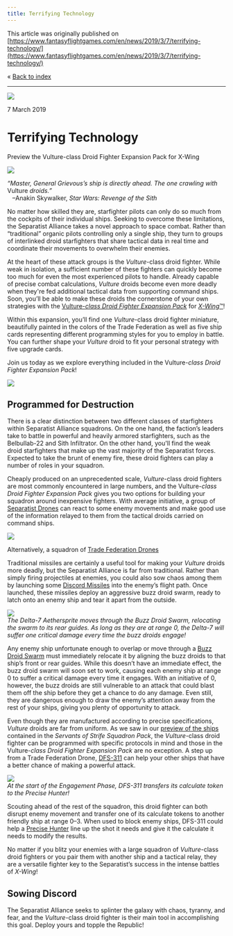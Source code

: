 ```yaml
---
title: Terrifying Technology
---
```


This article was originally published on [https://www.fantasyflightgames.com/en/news/2019/3/7/terrifying-technology/](https://www.fantasyflightgames.com/en/news/2019/3/7/terrifying-technology/)

&laquo; [Back to index](../index.md)

---

![](518a91de614d31f684ac8c17cee47e29.jpg)

7 March 2019

Terrifying Technology
=====================

Preview the Vulture-class Droid Fighter Expansion Pack for X-Wing

![](ff4d2fc43c6cac19457589b55988643b.png)

_“Master, General Grievous’s ship is directly ahead. The one crawling with_ Vulture _droids.”_  
   –Anakin Skywalker, _Star Wars: Revenge of the Sith_

No matter how skilled they are, starfighter pilots can only do so much from the cockpits of their individual ships. Seeking to overcome these limitations, the Separatist Alliance takes a novel approach to space combat. Rather than “traditional” organic pilots controlling only a single ship, they turn to groups of interlinked droid starfighters that share tactical data in real time and coordinate their movements to overwhelm their enemies.

At the heart of these attack groups is the _Vulture_\-class droid fighter. While weak in isolation, a sufficient number of these fighters can quickly become too much for even the most experienced pilots to handle. Already capable of precise combat calculations, _Vulture_ droids become even more deadly when they're fed additional tactical data from supporting command ships. Soon, you’ll be able to make these droids the cornerstone of your own strategies with the [Vulture-_class Droid Fighter Expansion Pack_](https://www.fantasyflightgames.com/en/products/x-wing-second-edition/products/vulture-class-droid-fighter-expansion/) for [_X-Wing_™](https://www.fantasyflightgames.com/en/products/x-wing-second-edition/)!

Within this expansion, you’ll find one _Vulture_\-class droid fighter miniature, beautifully painted in the colors of the Trade Federation as well as five ship cards representing different programming styles for you to employ in battle. You can further shape your _Vulture_ droid to fit your personal strategy with five upgrade cards.

Join us today as we explore everything included in the Vulture-_class Droid Fighter Expansion Pack_!

![](12515d9265e1643de1b656b175464859.png)

Programmed for Destruction
--------------------------

There is a clear distinction between two different classes of starfighters within Separatist Alliance squadrons. On the one hand, the faction’s leaders take to battle in powerful and heavily armored starfighters, such as the Belbullab-22 and Sith Infiltrator. On the other hand, you'll find the weak droid starfighters that make up the vast majority of the Separatist forces. Expected to take the brunt of enemy fire, these droid fighters can play a number of roles in your squadron.

Cheaply produced on an unprecedented scale, _Vulture_\-class droid fighters are most commonly encountered in large numbers, and the Vulture-_class Droid Fighter Expansion Pack_ gives you two options for building your squadron around inexpensive fighters. With average initiative, a group of [Separatist Drones](1b21e8ee43a28228b2943ae76392b9f4.png) can react to some enemy movements and make good use of the information relayed to them from the tactical droids carried on command ships.

![](a9f5c892d7f11d103c1d1e2448334a0d.png)

Alternatively, a squadron of [Trade Federation Drones](61e07c723eeb21169f864e7e9835ea29.png)

Traditional missiles are certainly a useful tool for making your _Vulture_ droids more deadly, but the Separatist Alliance is far from traditional. Rather than simply firing projectiles at enemies, you could also sow chaos among them by launching some [Discord Missiles](562807732c6504616248845ff2d47695.png) into the enemy’s flight path. Once launched, these missiles deploy an aggressive buzz droid swarm, ready to latch onto an enemy ship and tear it apart from the outside.

![](613b23efbd48b10d7f4328ee35e4af29.jpg)  
_The Delta-7 Aethersprite moves through the Buzz Droid Swarm, relocating the swarm to its rear guides. As long as they are at range 0, the Delta-7 will suffer one critical damage every time the buzz droids engage!_ 

Any enemy ship unfortunate enough to overlap or move through a [Buzz Droid Swarm](5e5a621022dfb37f60688813f4b9b8f7.png) must immediately relocate it by aligning the buzz droids to that ship’s front or rear guides. While this doesn’t have an immediate effect, the buzz droid swarm will soon set to work, causing each enemy ship at range 0 to suffer a critical damage every time it engages. With an initiative of 0, however, the buzz droids are still vulnerable to an attack that could blast them off the ship before they get a chance to do any damage. Even still, they are dangerous enough to draw the enemy’s attention away from the rest of your ships, giving you plenty of opportunity to attack.

Even though they are manufactured according to precise specifications, _Vulture_ droids are far from uniform. As we saw in our [preview of the ships](https://www.fantasyflightgames.com/en/news/2019/1/8/seize-the-galaxy/) contained in the _Servants of Strife Squadron Pack_, the _Vulture_\-class droid fighter can be programmed with specific protocols in mind and those in the Vulture-_class Droid Fighter Expansion Pack_ are no exception. A step up from a Trade Federation Drone, [DFS-311](bf7cbedcd8da5e5cbcde03a1fb118f75.png) can help your other ships that have a better chance of making a powerful attack.

![](0bd08b48b4feec61c1678bdf119f95f8.jpg)  
_At the start of the Engagement Phase, DFS-311 transfers its calculate token to the Precise Hunter!_

Scouting ahead of the rest of the squadron, this droid fighter can both disrupt enemy movement and transfer one of its calculate tokens to another friendly ship at range 0–3. When used to block enemy ships, DFS-311 could help a [Precise Hunter](e45049a477db9c11871c6c832b2e3573.png) line up the shot it needs and give it the calculate it needs to modify the results.

No matter if you blitz your enemies with a large squadron of _Vulture_\-class droid fighters or you pair them with another ship and a tactical relay, they are a versatile fighter key to the Separatist’s success in the intense battles of _X-Wing_!

Sowing Discord
--------------

The Separatist Alliance seeks to splinter the galaxy with chaos, tyranny, and fear, and the _Vulture_\-class droid fighter is their main tool in accomplishing this goal. Deploy yours and topple the Republic!